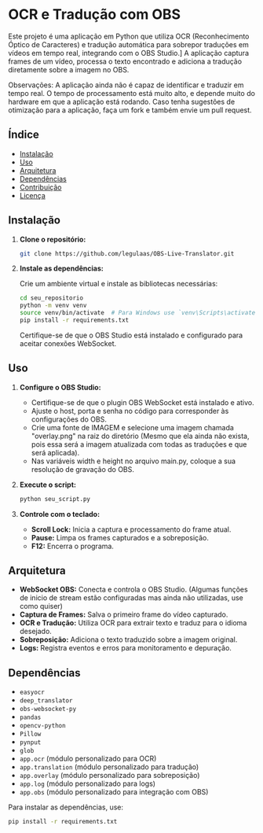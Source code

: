 # **OCR e Tradução com OBS**

Este projeto é uma aplicação em Python que utiliza OCR (Reconhecimento Óptico de Caracteres) e tradução automática para sobrepor traduções em vídeos em tempo real, integrando com o OBS Studio.]
A aplicação captura frames de um vídeo, processa o texto encontrado e adiciona a tradução diretamente sobre a imagem no OBS.

Observações: A aplicação ainda não é capaz de identificar e traduzir em tempo real. O tempo de processamento está muito alto, e depende muito do hardware em que a aplicação está rodando. 
Caso tenha sugestões de otimização para a aplicação, faça um fork e também envie um pull request.

## **Índice**

- [Instalação](#instalação)
- [Uso](#uso)
- [Arquitetura](#arquitetura)
- [Dependências](#dependências)
- [Contribuição](#contribuição)
- [Licença](#licença)

## **Instalação**

1. **Clone o repositório:**

    ```bash
    git clone https://github.com/legulaas/OBS-Live-Translator.git
    ```

2. **Instale as dependências:**

    Crie um ambiente virtual e instale as bibliotecas necessárias:

    ```bash
    cd seu_repositorio
    python -m venv venv
    source venv/bin/activate  # Para Windows use `venv\Scripts\activate`
    pip install -r requirements.txt
    ```

    Certifique-se de que o OBS Studio está instalado e configurado para aceitar conexões WebSocket.

## **Uso**

1. **Configure o OBS Studio:**
    - Certifique-se de que o plugin OBS WebSocket está instalado e ativo.
    - Ajuste o host, porta e senha no código para corresponder às configurações do OBS.
    - Crie uma fonte de IMAGEM e selecione uma imagem chamada "overlay.png" na raiz do diretório (Mesmo que ela ainda não exista, pois essa será a imagem atualizada com todas as traduções e que será aplicada).
    - Nas variáveis width e height no arquivo main.py, coloque a sua resolução de gravação do OBS.

2. **Execute o script:**

    ```bash
    python seu_script.py
    ```

3. **Controle com o teclado:**
    - **Scroll Lock:** Inicia a captura e processamento do frame atual.
    - **Pause:** Limpa os frames capturados e a sobreposição.
    - **F12:** Encerra o programa.

## **Arquitetura**

- **WebSocket OBS:** Conecta e controla o OBS Studio. (Algumas funções de inicio de stream estão configuradas mas ainda não utilizadas, use como quiser)
- **Captura de Frames:** Salva o primeiro frame do vídeo capturado.
- **OCR e Tradução:** Utiliza OCR para extrair texto e traduz para o idioma desejado.
- **Sobreposição:** Adiciona o texto traduzido sobre a imagem original.
- **Logs:** Registra eventos e erros para monitoramento e depuração.

## **Dependências**
- `easyocr`
- `deep_translator`
- `obs-websocket-py`
- `pandas`
- `opencv-python`
- `Pillow`
- `pynput`
- `glob`
- `app.ocr` (módulo personalizado para OCR)
- `app.translation` (módulo personalizado para tradução)
- `app.overlay` (módulo personalizado para sobreposição)
- `app.log` (módulo personalizado para logs)
- `app.obs` (módulo personalizado para integração com OBS)

Para instalar as dependências, use:

```bash
pip install -r requirements.txt
